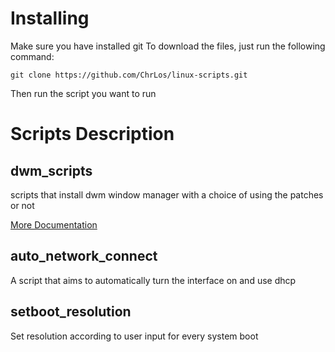 # Installing
Make sure you have installed git
To download the files, just run the following command:
```
git clone https://github.com/ChrLos/linux-scripts.git
```
Then run the script you want to run

# Scripts Description
## dwm_scripts
scripts that install dwm window manager with a choice of using the patches or not

[More Documentation](dwm_scripts/README.md)

## auto_network_connect
A script that aims to automatically turn the interface on and use dhcp

## setboot_resolution
Set resolution according to user input for every system boot
